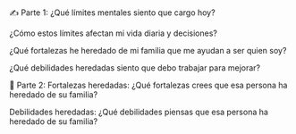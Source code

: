 ✍️ Parte 1:
¿Qué límites mentales siento que cargo hoy?

¿Cómo estos límites afectan mi vida diaria y decisiones?

¿Qué fortalezas he heredado de mi familia que me ayudan a ser quien soy?

¿Qué debilidades heredadas siento que debo trabajar para mejorar?





💬 Parte 2:
Fortalezas heredadas: ¿Qué fortalezas crees que esa persona ha heredado de su familia?

Debilidades heredadas: ¿Qué debilidades piensas que esa persona ha heredado de su familia?
